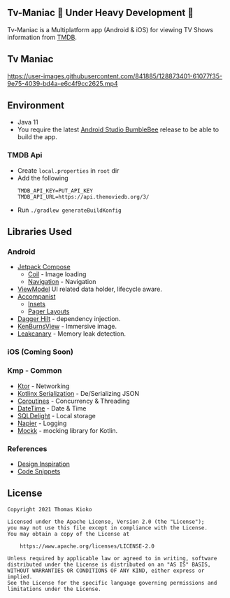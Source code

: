 Tv-Maniac 🚧 Under Heavy Development 🚧
-------------------------
Tv-Maniac is a Multiplatform app (Android & iOS) for viewing TV Shows information from
[TMDB](https://www.themoviedb.org/).

## Tv Maniac

https://user-images.githubusercontent.com/841885/128873401-61077f35-9e75-4039-bd4a-e6c4f9cc2625.mp4

## Environment
- Java 11
- You require the latest [Android Studio BumbleBee](https://androidstudio.googleblog.com/2021/05/android-studio-bumblebee-canary-1.html) release to be able to build the app.

### TMDB Api
- Create `local.properties` in `root` dir
- Add the following
    ```
    TMDB_API_KEY=PUT_API_KEY
    TMDB_API_URL=https://api.themoviedb.org/3/
    ```
- Run `./gradlew generateBuildKonfig`

## Libraries Used
### Android
* [Jetpack Compose](https://developer.android.com/jetpack/compose)
    * [Coil](https://coil-kt.github.io/coil/compose/) - Image loading
    * [Navigation](https://developer.android.com/jetpack/compose/navigation) - Navigation
* [ViewModel](https://developer.android.com/topic/libraries/architecture/viewmodel) UI related data holder, lifecycle
  aware.
* [Accompanist](https://github.com/google/accompanist)
    * [Insets](https://google.github.io/accompanist/insets/)
    * [Pager Layouts](https://google.github.io/accompanist/pager/)
* [Dagger Hilt](https://dagger.dev/hilt) - dependency injection.
* [KenBurnsView](https://github.com/flavioarfaria/KenBurnsView) - Immersive image.
* [Leakcanary](https://github.com/square/leakcanary) - Memory leak detection.

### iOS (Coming Soon)

### Kmp - Common
* [Ktor](https://ktor.io/) - Networking
* [Kotlinx Serialization](https://ktor.io/docs/kotlin-serialization.html) - De/Serializing JSON
* [Coroutines](https://github.com/Kotlin/kotlinx.coroutines#multiplatform) - Concurrency & Threading
* [DateTime](https://github.com/Kotlin/kotlinx-datetime) - Date & Time
* [SQLDelight](https://github.com/cashapp/sqldelight/) - Local storage
* [Napier](https://github.com/AAkira/Napier) - Logging
* [Mockk](https://github.com/mockk/mockk) - mocking library for Kotlin.


### References
- [Design Inspiration](https://dribbble.com/shots/7591814-HBO-Max-Companion-App-Animation)
- [Code Snippets](https://github.com/android/compose-samples)

## License

```
Copyright 2021 Thomas Kioko

Licensed under the Apache License, Version 2.0 (the "License");
you may not use this file except in compliance with the License.
You may obtain a copy of the License at

    https://www.apache.org/licenses/LICENSE-2.0

Unless required by applicable law or agreed to in writing, software
distributed under the License is distributed on an "AS IS" BASIS,
WITHOUT WARRANTIES OR CONDITIONS OF ANY KIND, either express or implied.
See the License for the specific language governing permissions and
limitations under the License.
```
